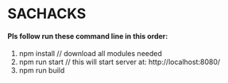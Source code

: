 # SACHACKS

#### Pls follow run these command line in this order:

1. npm install   // download all modules needed
2. npm run start // this will start server at: http://localhost:8080/
3. npm run build